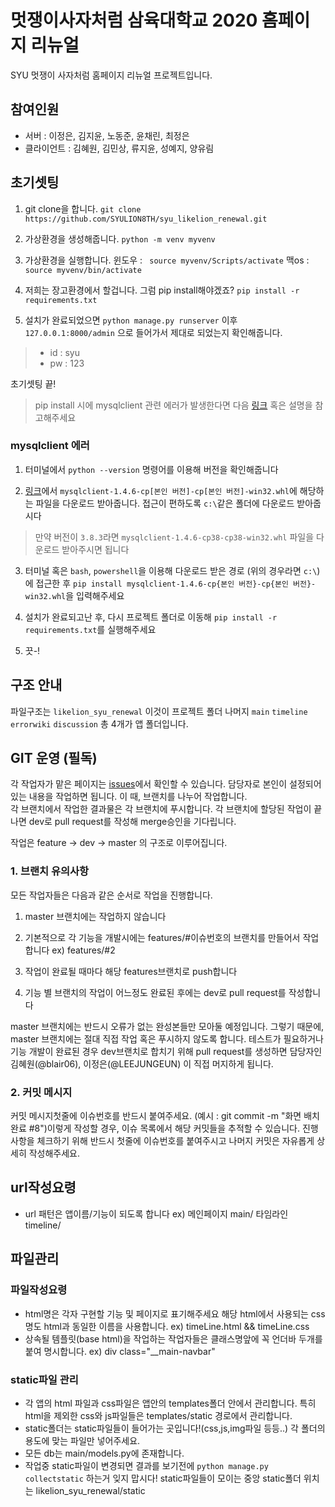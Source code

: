 
# 멋쟁이사자처럼 삼육대학교 2020 홈페이지 리뉴얼

 SYU 멋쟁이 사자처럼 홈페이지 리뉴얼 프로젝트입니다. 

## 참여인원

 - 서버 : 이정은, 김지윤, 노동준, 윤채린, 최정은
 - 클라이언트 : 김혜원, 김민상, 류지윤, 성예지, 양유림 

## 초기셋팅

1. git clone을 합니다.  `git clone https://github.com/SYULION8TH/syu_likelion_renewal.git`

2. 가상환경을 생성해줍니다.  `python -m venv myvenv`

3. 가상환경을 실행합니다. 윈도우 : ` source myvenv/Scripts/activate` 맥os : `source myvenv/bin/activate`

4. 저희는 장고환경에서 할겁니다. 그럼 pip install해야겠죠? `pip install -r requirements.txt`

5. 설치가 완료되었으면 `python manage.py runserver` 이후 `127.0.0.1:8000/admin` 으로 들어가서 제대로 되었는지 확인해줍니다. 
 
 >- id : syu
 >- pw : 123
 
 초기셋팅 끝! 
 
 >  pip install 시에 mysqlclient 관련 에러가 발생한다면 다음 [링크](https://victorydntmd.tistory.com/275) 혹은 설명을 참고해주세요
 
 ### mysqlclient 에러
 
 1. 터미널에서 `python --version` 명령어를 이용해 버전을 확인해줍니다
 
 2. [링크](https://www.lfd.uci.edu/~gohlke/pythonlibs/#mysqlclient)에서 `mysqlclient‑1.4.6‑cp[본인 버전]‑cp[본인 버전]‑win32.whl`에 해당하는 파일을 다운로드 받아줍니다. 접근이 편하도록 `c:\`같은 폴더에 다운로드 받아줍시다
 > 만약 버전이 `3.8.3`라면 `mysqlclient-1.4.6-cp38-cp38-win32.whl` 파일을 다운로드 받아주시면 됩니다
 
 3. 터미널 혹은 `bash`, `powershell`을 이용해 다운로드 받은 경로 (위의 경우라면 `c:\`)에 접근한 후 `pip install mysqlclient-1.4.6-cp{본인 버전}-cp{본인 버전}-win32.whl`을 입력해주세요
 
 4. 설치가 완료되고난 후, 다시 프로젝트 폴더로 이동해 `pip install -r requirements.txt`를 실행해주세요
 
 5. 끗-!
 
 ## 구조 안내
 
  파일구조는 `likelion_syu_renewal` 이것이 프로젝트 폴더
  나머지 `main` `timeline` `errorwiki` `discussion` 총 4개가 앱 폴더입니다.
  
  ## GIT 운영 (필독)

각 작업자가 맡은 페이지는  [issues](https://github.com/SYULION8TH/syu_likelion_renewal/issues)에서 확인할 수 있습니다. 담당자로 본인이 설정되어 있는 내용을 작업하면 됩니다. 이 때, 브랜치를 나누어 작업합니다.  
각 브랜치에서 작업한 결과물은 각 브랜치에 푸시합니다. 각 브랜치에 할당된 작업이 끝나면 dev로 pull request를 작성해 merge승인을 기다립니다.

작업은 feature -> dev -> master 의 구조로 이루어집니다.

### 1. 브랜치 유의사항

모든 작업자들은 다음과 같은 순서로 작업을 진행합니다.

1.  master  브랜치에는 작업하지 않습니다  
    
2.  기본적으로 각 기능을 개발시에는  features/#이슈번호의 브랜치를 만들어서 작업합니다 ex) features/#2
3.  작업이 완료될 때마다 해당 features브랜치로 push합니다
4.  기능 별 브랜치의 작업이 어느정도 완료된 후에는  dev로  pull request를 작성합니다

master  브랜치에는 반드시 오류가 없는 완성본들만 모아둘 예정입니다. 그렇기 때문에,  master  브랜치에는 절대 직접 작업 혹은 푸시하지 않도록 합니다. 테스트가 필요하거나 기능 개발이 완료된 경우  dev브랜치로 합치기 위해  pull request를 생성하면 담당자인 김혜원(@blair06), 이정은(@LEEJUNGEUN) 이 직접 머지하게 됩니다.

### 2. 커밋 메시지

커밋 메시지첫줄에 이슈번호를 반드시 붙여주세요. (예시 :  git commit -m "화면 배치 완료 #8")이렇게 작성할 경우, 이슈 목록에서 해당 커밋들을 추적할 수 있습니다. 진행사항을 체크하기 위해 반드시 첫줄에 이슈번호를 붙여주시고 나머지 커밋은 자유롭게 상세히 작성해주세요.

 ## url작성요령
 - url 패턴은 앱이름/기능이 되도록 합니다 ex) 메인페이지 main/ 타임라인 timeline/ 
 
  ## 파일관리 
  ### 파일작성요령
  
  - html명은 각자 구현할 기능 및 페이지로 표기해주세요 해당 html에서 사용되는 css명도 html과 동일한 이름을 사용합니다. ex) timeLine.html && timeLine.css
  - 상속될 템플릿(base html)을 작업하는 작업자들은 클래스명앞에 꼭 언더바 두개를 붙여 명시합니다. ex) div class="__main-navbar"
 
 ### static파일 관리
  - 각 앱의 html 파일과 css파일은 앱안의 templates폴더 안에서 관리합니다. 특히 html을 제외한 css와 js파일들은 templates/static 경로에서 관리합니다.
  - static폴더는 static파일들이 들어가는 곳입니다!(css,js,img파일 등등..) 각 폴더의 용도에 맞는 파일만 넣어주세요.
  - 모든 db는 main/models.py에 존재합니다.
  - 작업중 static파일이 변경되면 결과를 보기전에 `python manage.py collectstatic` 하는거 잊지 맙시다! 
     static파일들이 모이는 중앙 static폴더 위치는 likelion_syu_renewal/static
     

  
  
  
